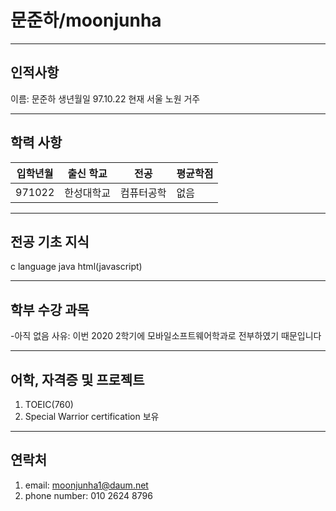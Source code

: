 문준하/moonjunha
===============
***
## 인적사항
이름: 문준하 
생년월일 97.10.22
현재 서울 노원 거주
***

## 학력 사항
|입학년월|출신 학교|전공|평균학점|
|---------|-----------|----------|---------|
|971022|한성대학교|컴퓨터공학|없음|
***

## 전공 기초 지식
c language 
java
html(javascript)
***

## 학부 수강 과목
-아직 없음
 사유: 이번 2020 2학기에 모바일소프트웨어학과로 전부하였기 때문입니다
***

## 어학, 자격증 및 프로젝트 
1. TOEIC(760)
2. Special Warrior certification 보유
***

## 연락처
1. email: moonjunha1@daum.net
2. phone number: 010 2624 8796

